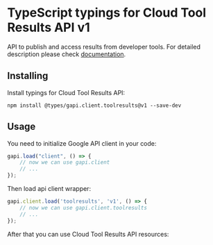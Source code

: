 # TypeScript typings for Cloud Tool Results API v1
API to publish and access results from developer tools.
For detailed description please check [documentation](https://firebase.google.com/docs/test-lab/).

## Installing

Install typings for Cloud Tool Results API:
```
npm install @types/gapi.client.toolresults@v1 --save-dev
```

## Usage

You need to initialize Google API client in your code:
```typescript
gapi.load("client", () => { 
    // now we can use gapi.client
    // ... 
});
```

Then load api client wrapper:
```typescript
gapi.client.load('toolresults', 'v1', () => {
    // now we can use gapi.client.toolresults
    // ... 
});
```



After that you can use Cloud Tool Results API resources:

```typescript
```
